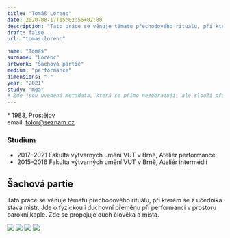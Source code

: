 ```yaml
---
title: "Tomáš Lorenc"
date: 2020-08-17T15:02:56+02:00
description: "Tato práce se věnuje tématu přechodového rituálu, při kterém se z učedníka stává mistr."
draft: false
url: "tomas-lorenc"

name: "Tomáš"
surname: "Lorenc"
artwork: "Šachová partie"
medium: "performance"
dimensions: "-"
year: "2021"
study: "mga"
# Zde jsou uvedená metadata, která se přímo nezobrazují, ale slouží při generování webu - tagů pro Facebook a Twitter, atd.
---
```


\* 1983, Prostějov  
email: tolor@seznam.cz

### Studium
* 2017–2021 Fakulta výtvarných umění VUT v Brně, Ateliér performance
* 2015–2016 Fakulta výtvarných umění VUT v Brně, Ateliér intermédií

## Šachová partie

Tato práce se věnuje tématu přechodového rituálu, při kterém se z učedníka stává mistr.
Jde o fyzickou i duchovní přeměnu při performanci v prostoru barokní kaple.
Zde se propojuje duch člověka a místa.

![](/2021/lorenc/1.jpg)
![](/2021/lorenc/2.jpg)
![](/2021/lorenc/3.jpg)
![](/2021/lorenc/4.jpg)
